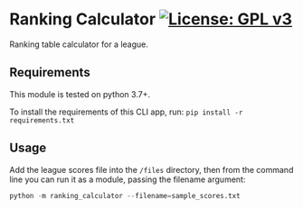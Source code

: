 # Ranking Calculator [![License: GPL v3](https://img.shields.io/badge/License-GPLv3-blue.svg)](https://www.gnu.org/licenses/gpl-3.0)

Ranking table calculator for a league.

## Requirements

This module is tested on python 3.7+.

To install the requirements of this CLI app, run: `pip install -r requirements.txt`

## Usage

Add the league scores file into the `/files` directory, then from the command line you can run it as a module, passing the filename argument:


```python
python -m ranking_calculator --filename=sample_scores.txt
```
